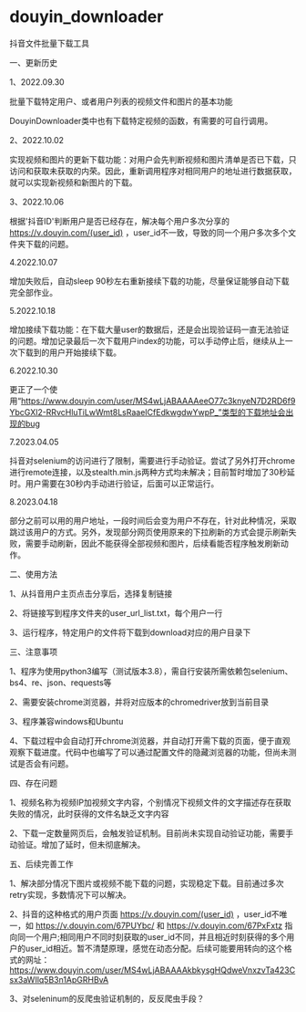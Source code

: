 # douyin_downloader
抖音文件批量下载工具

一、更新历史

1、2022.09.30 

批量下载特定用户、或者用户列表的视频文件和图片的基本功能

DouyinDownloader类中也有下载特定视频的函数，有需要的可自行调用。

2、2022.10.02

实现视频和图片的更新下载功能：对用户会先判断视频和图片清单是否已下载，只访问和获取未获取的内荣。因此，重新调用程序对相同用户的地址进行数据获取，就可以实现新视频和新图片的下载。

3、2022.10.06

根据'抖音ID'判断用户是否已经存在，解决每个用户多次分享的 https://v.douyin.com/(user_id) ，user_id不一致，导致的同一个用户多次多个文件夹下载的问题。

4.2022.10.07

增加失败后，自动sleep 90秒左右重新接续下载的功能，尽量保证能够自动下载完全部作业。

5.2022.10.18

增加接续下载功能：在下载大量user的数据后，还是会出现验证码一直无法验证的问题。增加记录最后一次下载用户index的功能，可以手动停止后，继续从上一次下载到的用户开始接续下载。

6.2022.10.30

更正了一个使用“https://www.douyin.com/user/MS4wLjABAAAAeeO77c3knyeN7D2RD6f9YbcGXl2-RRvcHluTiLwWmt8LsRaaeICfEdkwgdwYwpP_”类型的下载地址会出现的bug

7.2023.04.05

抖音对selenium的访问进行了限制，需要进行手动验证。尝试了另外打开chrome进行remote连接，以及stealth.min.js两种方式均未解决；目前暂时增加了30秒延时。用户需要在30秒内手动进行验证，后面可以正常运行。

8.2023.04.18

部分之前可以用的用户地址，一段时间后会变为用户不存在，针对此种情况，采取跳过该用户的方式。另外，发现部分网页使用原来的下拉刷新的方式会提示刷新失败，需要手动刷新，因此不能获得全部视频和图片，后续看能否程序触发刷新动作。

二、使用方法

1、从抖音用户主页点击分享后，选择复制链接

2、将链接写到程序文件夹的user_url_list.txt，每个用户一行

3、运行程序，特定用户的文件将下载到download对应的用户目录下


三、注意事项
 
1、程序为使用python3编写（测试版本3.8），需自行安装所需依赖包selenium、bs4、re、json、requests等

2、需要安装chrome浏览器，并将对应版本的chromedriver放到当前目录

3、程序兼容windows和Ubuntu

4、下载过程中会自动打开chrome浏览器，并自动打开需下载的页面，便于直观观察下载进度。代码中也编写了可以通过配置文件的隐藏浏览器的功能，但尚未测试是否会有问题。


四、存在问题

1、视频名称为视频IP加视频文字内容，个别情况下视频文件的文字描述存在获取失败的情况，此时获得的文件名缺乏文字内容

2、下载一定数量网页后，会触发验证机制。目前尚未实现自动验证功能，需要手动验证。增加了延时，但未彻底解决。


五、后续完善工作

1、解决部分情况下图片或视频不能下载的问题，实现稳定下载。目前通过多次retry实现，多数情况下可以解决。

2、抖音的这种格式的用户页面 https://v.douyin.com/(user_id) ，user_id不唯一，如 https://v.douyin.com/67PUYbc/ 和 https://v.douyin.com/67PxFxtz 指向同一个用户;相同用户不同时刻获取的user_id不同，并且相近时刻获得的多个用户的user_id相近。暂不清楚原理，感觉在动态分配。后续可能要用转向的这个格式的网址：https://www.douyin.com/user/MS4wLjABAAAAkbkysgHQdweVnxzvTa423Csx3aWIlq5B3n1ApGRHBvA

3、对seleninum的反爬虫验证机制的，反反爬虫手段？
